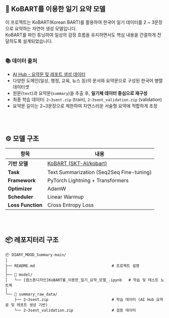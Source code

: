 ## 🧠 KoBART를 이용한 일기 요약 모델  

이 프로젝트는 KoBART(Korean BART)를 활용하여 한국어 일기 데이터를 2 ~ 3문장으로 요약하는 자연어 생성 모델입니다.  
KoBART를 파인 튜닝하여 일상의 감정 흐름을 유지하면서도 핵심 내용을 간결하게 전달하도록 설계되었습니다.
<br/>
<br/>

### 📚 데이터 출처

- [AI Hub - 요약문 및 레포트 생성 데이터](https://aihub.or.kr/aihubdata/data/view.do?dataSetSn=582)
- 다양한 도메인(일상, 행정, 교육, 뉴스 등)의 문서와 요약문으로 구성된 한국어 병렬 데이터셋
- 원문(`text`)과 요약문(`summary`)을 추출 후, **일기체 데이터 중심으로 재구성**
- 최종 학습 데이터: `2~3sent.zip` (train), `2~3sent_validation.zip` (validation)
- 요약문 길이는 2~3문장으로 제한하여 자연스러운 서술형 요약에 적합하게 조정
<br/>
<br/>

## ⚙️ 모델 구조

| 항목 | 내용 |
|------|------|
| **기반 모델** | [KoBART (SKT-AI/kobart)](https://github.com/SKT-AI/KoBART) |
| **Task** | Text Summarization (Seq2Seq Fine-tuning) |
| **Framework** | PyTorch Lightning + Transformers |
| **Optimizer** | AdamW |
| **Scheduler** | Linear Warmup |
| **Loss Function** | Cross Entropy Loss |
<br/>
<br/>

## 📦 레포지터리 구조

```
📦 DIARY_MOOD_Summary-main/
│
├── README.md                                  # 프로젝트 설명
│
├── 📁 model/
│   └── [캡스톤디자인]KoBART를_이용한_일기_요약_모델_.ipynb   # 학습 및 테스트 노트북
│
└── 📁 summary_raw_data/
    ├── 2~3sent.zip                            # 학습 데이터 (AI Hub 요약문 및 레포트 생성 기반)
    └── 2~3sent_validation.zip                 # 검증 데이터
```
<br/>
<br/>



